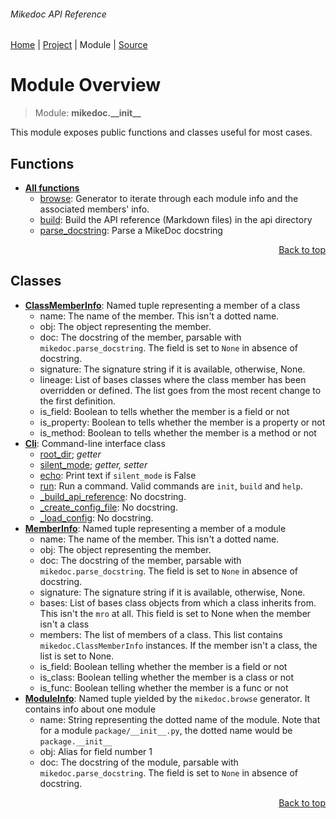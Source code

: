###### Mikedoc API Reference
[Home](/docs/api/README.md) | [Project](/README.md) | Module | [Source](/mikedoc/__init__.py)

# Module Overview
> Module: **mikedoc.\_\_init\_\_**

This module exposes public functions and classes useful for most cases.

## Functions
- [**All functions**](/docs/api/modules/mikedoc/__init__/funcs.md)
    - [browse](/docs/api/modules/mikedoc/__init__/funcs.md#browse): Generator to iterate through each module info and the associated members' info.
    - [build](/docs/api/modules/mikedoc/__init__/funcs.md#build): Build the API reference (Markdown files) in the api directory
    - [parse\_docstring](/docs/api/modules/mikedoc/__init__/funcs.md#parse_docstring): Parse a MikeDoc docstring

<p align="right"><a href="#mikedoc-api-reference">Back to top</a></p>

## Classes
- [**ClassMemberInfo**](/docs/api/modules/mikedoc/__init__/class-ClassMemberInfo.md): Named tuple representing a member of a class
    - name: The name of the member. This isn't a dotted name.
    - obj: The object representing the member.
    - doc: The docstring of the member, parsable with
`mikedoc.parse_docstring`. The field is set to `None` in absence of docstring.
    - signature: The signature string if it is available, otherwise, None.
    - lineage: List of bases classes where the class member
 has been overridden or defined. The list goes from the most recent change to the first definition.
    - is\_field: Boolean to tells whether the member is a field or not
    - is\_property: Boolean to tells whether the member is a property or not
    - is\_method: Boolean to tells whether the member is a method or not
- [**Cli**](/docs/api/modules/mikedoc/__init__/class-Cli.md): Command-line interface class
    - [root\_dir](/docs/api/modules/mikedoc/__init__/class-Cli.md#properties-table); _getter_
    - [silent\_mode](/docs/api/modules/mikedoc/__init__/class-Cli.md#properties-table); _getter, setter_
    - [echo](/docs/api/modules/mikedoc/__init__/class-Cli.md#echo): Print text if `silent_mode` is False
    - [run](/docs/api/modules/mikedoc/__init__/class-Cli.md#run): Run a command. Valid commands are `init`, `build` and `help`.
    - [\_build\_api\_reference](/docs/api/modules/mikedoc/__init__/class-Cli.md#_build_api_reference): No docstring.
    - [\_create\_config\_file](/docs/api/modules/mikedoc/__init__/class-Cli.md#_create_config_file): No docstring.
    - [\_load\_config](/docs/api/modules/mikedoc/__init__/class-Cli.md#_load_config): No docstring.
- [**MemberInfo**](/docs/api/modules/mikedoc/__init__/class-MemberInfo.md): Named tuple representing a member of a module
    - name: The name of the member. This isn't a dotted name.
    - obj: The object representing the member.
    - doc: The docstring of the member, parsable with
`mikedoc.parse_docstring`. The field is set to `None` in absence of docstring.
    - signature: The signature string if it is available, otherwise, None.
    - bases: List of bases class objects from which a class inherits from.
This isn't the `mro` at all. This field is set to None when the member isn't a class
    - members: The list of members of a class. 
This list contains `mikedoc.ClassMemberInfo` instances. If the member isn't a class, the list is set to None.
    - is\_field: Boolean telling whether the member is a field or not
    - is\_class: Boolean telling whether the member is a class or not
    - is\_func: Boolean telling whether the member is a func or not
- [**ModuleInfo**](/docs/api/modules/mikedoc/__init__/class-ModuleInfo.md): Named tuple yielded by the `mikedoc.browse` generator.  It contains info about one module
    - name: String representing the dotted name of the module.
Note that for a module `package/__init__.py`, the dotted name would be `package.__init__`
    - obj: Alias for field number 1
    - doc: The docstring of the module, parsable with
`mikedoc.parse_docstring`. The field is set to `None` in absence of docstring.

<p align="right"><a href="#mikedoc-api-reference">Back to top</a></p>
